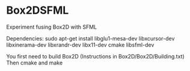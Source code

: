 # Box2DSFML
Experiment fusing Box2D with SFML

Dependencies:
sudo apt-get install libglu1-mesa-dev libxcursor-dev libxinerama-dev libxrandr-dev libx11-dev cmake libsfml-dev

You first need to build Box2D (Instructions in Box2D/Box2D/Building.txt)
Then cmake and make

